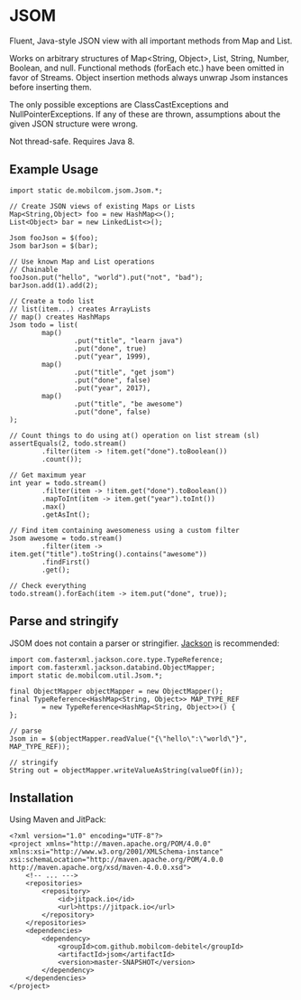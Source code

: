 # JSOM

Fluent, Java-style JSON view with all important methods from Map and List.

Works on arbitrary structures of Map<String, Object>, List<Object>, String,
Number, Boolean, and null. Functional methods (forEach etc.) have been
omitted in favor of Streams. Object insertion methods always unwrap Jsom
instances before inserting them.

The only possible exceptions are ClassCastExceptions and
NullPointerExceptions. If any of these are thrown, assumptions about the
given JSON structure were wrong.

Not thread-safe. Requires Java 8.

## Example Usage

```
import static de.mobilcom.jsom.Jsom.*;

// Create JSON views of existing Maps or Lists
Map<String,Object> foo = new HashMap<>();
List<Object> bar = new LinkedList<>();

Jsom fooJson = $(foo);
Jsom barJson = $(bar);

// Use known Map and List operations
// Chainable
fooJson.put("hello", "world").put("not", "bad");
barJson.add(1).add(2);

// Create a todo list
// list(item...) creates ArrayLists
// map() creates HashMaps
Jsom todo = list(
        map()
                .put("title", "learn java")
                .put("done", true)
                .put("year", 1999),
        map()
                .put("title", "get jsom")
                .put("done", false)
                .put("year", 2017),
        map()
                .put("title", "be awesome")
                .put("done", false)
);

// Count things to do using at() operation on list stream (sl)
assertEquals(2, todo.stream()
        .filter(item -> !item.get("done").toBoolean())
        .count());

// Get maximum year
int year = todo.stream()
        .filter(item -> !item.get("done").toBoolean())
        .mapToInt(item -> item.get("year").toInt())
        .max()
        .getAsInt();

// Find item containing awesomeness using a custom filter
Jsom awesome = todo.stream()
        .filter(item -> item.get("title").toString().contains("awesome"))
        .findFirst()
        .get();

// Check everything
todo.stream().forEach(item -> item.put("done", true));
```

## Parse and stringify

JSOM does not contain a parser or stringifier.
[Jackson](https://github.com/FasterXML/jackson) is recommended:

```
import com.fasterxml.jackson.core.type.TypeReference;
import com.fasterxml.jackson.databind.ObjectMapper;
import static de.mobilcom.util.Jsom.*;

final ObjectMapper objectMapper = new ObjectMapper();
final TypeReference<HashMap<String, Object>> MAP_TYPE_REF
        = new TypeReference<HashMap<String, Object>>() {
};

// parse
Jsom in = $(objectMapper.readValue("{\"hello\":\"world\"}", MAP_TYPE_REF));

// stringify
String out = objectMapper.writeValueAsString(valueOf(in));
```

## Installation

Using Maven and JitPack:

```
<?xml version="1.0" encoding="UTF-8"?>
<project xmlns="http://maven.apache.org/POM/4.0.0" xmlns:xsi="http://www.w3.org/2001/XMLSchema-instance" xsi:schemaLocation="http://maven.apache.org/POM/4.0.0 http://maven.apache.org/xsd/maven-4.0.0.xsd">
    <!-- ... --->
    <repositories>
        <repository>
            <id>jitpack.io</id>
            <url>https://jitpack.io</url>
        </repository>
    </repositories>
    <dependencies>
        <dependency>
            <groupId>com.github.mobilcom-debitel</groupId>
            <artifactId>jsom</artifactId>
            <version>master-SNAPSHOT</version>
        </dependency>
    </dependencies>
</project>
```
